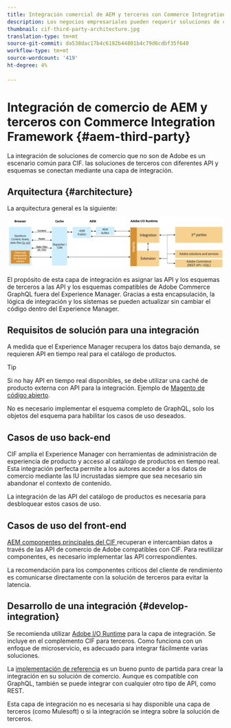 ```yaml
---
title: Integración comercial de AEM y terceros con Commerce Integration Framework
description: Los negocios empresariales pueden requerir soluciones de comercio de terceros adicionales para impulsar su tienda. Commerce Integration Framework (CIF) se puede utilizar en estos escenarios de integración para conectar una solución de comercio de terceros a Adobe Experience Manager mediante I/O Runtime.
thumbnail: cif-third-party-architecture.jpg
translation-type: tm+mt
source-git-commit: da538dac17b4c6182b44801b4c79d6cdbf35f640
workflow-type: tm+mt
source-wordcount: '419'
ht-degree: 4%

---
```


# Integración de comercio de AEM y terceros con Commerce Integration Framework {#aem-third-party}

La integración de soluciones de comercio que no son de Adobe es un escenario común para CIF. las soluciones de terceros con diferentes API y esquemas se conectan mediante una capa de integración.

## Arquitectura {#architecture}

La arquitectura general es la siguiente:

![Descripción general de la arquitectura de terceros/no Magento de AEM](../assets//AEM_nonMagento_Architecture.png)

El propósito de esta capa de integración es asignar las API y los esquemas de terceros a las API y los esquemas compatibles de Adobe Commerce GraphQL fuera del Experience Manager. Gracias a esta encapsulación, la lógica de integración y los sistemas se pueden actualizar sin cambiar el código dentro del Experience Manager.

## Requisitos de solución para una integración

A medida que el Experience Manager recupera los datos bajo demanda, se requieren API en tiempo real para el catálogo de productos.

>[!TIP]
>
>Si no hay API en tiempo real disponibles, se debe utilizar una caché de producto externa con API para la integración. Ejemplo de [Magento de código abierto](https://magento.com/products/magento-open-source).

No es necesario implementar el esquema completo de GraphQL, solo los objetos del esquema para habilitar los casos de uso deseados.

## Casos de uso back-end

CIF amplía el Experience Manager con herramientas de administración de experiencia de producto y acceso al catálogo de productos en tiempo real. Esta integración perfecta permite a los autores acceder a los datos de comercio mediante las IU incrustadas siempre que sea necesario sin abandonar el contexto de contenido.

La integración de las API del catálogo de productos es necesaria para desbloquear estos casos de uso.

## Casos de uso del front-end

[AEM componentes principales del CIF ](https://github.com/adobe/aem-core-cif-components) recuperan e intercambian datos a través de las API de comercio de Adobe compatibles con CIF. Para reutilizar componentes, es necesario implementar las API correspondientes.

La recomendación para los componentes críticos del cliente de rendimiento es comunicarse directamente con la solución de terceros para evitar la latencia.

## Desarrollo de una integración {#develop-integration}

Se recomienda utilizar [Adobe I/O Runtime](https://www.adobe.io/apis/experienceplatform/runtime.html) para la capa de integración. Se incluye en el complemento CIF para terceros. Como funciona con un enfoque de microservicio, es adecuado para integrar fácilmente varias soluciones.

La [implementación de referencia](https://github.com/adobe/commerce-cif-graphql-integration-reference) es un bueno punto de partida para crear la integración en su solución de comercio. Aunque es compatible con GraphQL, también se puede integrar con cualquier otro tipo de API, como REST.

Esta capa de integración no es necesaria si hay disponible una capa de terceros (como Mulesoft) o si la integración se integra sobre la solución de terceros.
